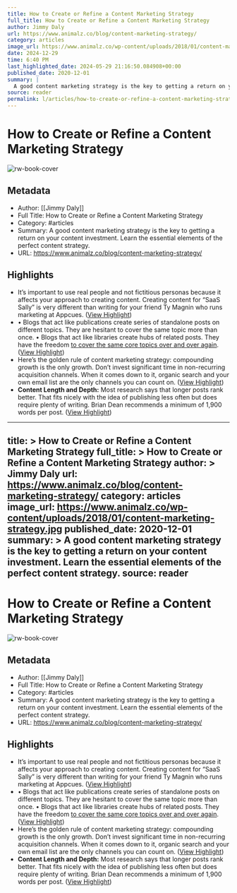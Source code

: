 ```yaml
---
title: How to Create or Refine a Content Marketing Strategy
full_title: How to Create or Refine a Content Marketing Strategy
author: Jimmy Daly
url: https://www.animalz.co/blog/content-marketing-strategy/
category: articles
image_url: https://www.animalz.co/wp-content/uploads/2018/01/content-marketing-strategy.jpg
date: 2024-12-29
time: 6:40 PM
last_highlighted_date: 2024-05-29 21:16:50.084908+00:00
published_date: 2020-12-01
summary: |
  A good content marketing strategy is the key to getting a return on your content investment. Learn the essential elements of the perfect content strategy.
source: reader
permalink: l/articles/how-to-create-or-refine-a-content-marketing-strategy
---
```

# How to Create or Refine a Content Marketing Strategy

![rw-book-cover](https://www.animalz.co/wp-content/uploads/2018/01/content-marketing-strategy.jpg)

## Metadata
- Author: [[Jimmy Daly]]
- Full Title: How to Create or Refine a Content Marketing Strategy
- Category: #articles
- Summary: A good content marketing strategy is the key to getting a return on your content investment. Learn the essential elements of the perfect content strategy.
- URL: https://www.animalz.co/blog/content-marketing-strategy/

## Highlights
- It’s important to use real people and not fictitious personas because it affects your approach to creating content. Creating content for “SaaS Sally” is very different than writing for your friend Ty Magnin who runs marketing at Appcues. ([View Highlight](https://read.readwise.io/read/01hz22hdqf5kjhqfr3pnv3w0tf))
- • Blogs that act like publications create series of standalone posts on different topics. They are hesitant to cover the same topic more than once.
  • Blogs that act like libraries create hubs of related posts. They have the freedom [to cover the same core topics over and over again](https://www.animalz.co/blog/content-marketing-power-laws/). ([View Highlight](https://read.readwise.io/read/01hz22k4vdypx6dgrbjqwze8av))
- Here’s the golden rule of content marketing strategy: compounding growth is the only growth. Don’t invest significant time in non-recurring acquisition channels. When it comes down to it, organic search and your own email list are the only channels you can count on. ([View Highlight](https://read.readwise.io/read/01hz22n5mw3wk03ynbjvtjded5))
- **Content Length and Depth:** Most research says that longer posts rank better. That fits nicely with the idea of publishing less often but does require plenty of writing. Brian Dean recommends a minimum of 1,900 words per post. ([View Highlight](https://read.readwise.io/read/01hz22pthnqzzf6y3j8jdn3n0a))


---
title: >
  How to Create or Refine a Content Marketing Strategy
full_title: >
  How to Create or Refine a Content Marketing Strategy
author: >
  Jimmy Daly
url: https://www.animalz.co/blog/content-marketing-strategy/
category: articles
image_url: https://www.animalz.co/wp-content/uploads/2018/01/content-marketing-strategy.jpg
published_date: 2020-12-01
summary: >
  A good content marketing strategy is the key to getting a return on your content investment. Learn the essential elements of the perfect content strategy.
source: reader
---
# How to Create or Refine a Content Marketing Strategy

![rw-book-cover](https://www.animalz.co/wp-content/uploads/2018/01/content-marketing-strategy.jpg)

## Metadata
- Author: [[Jimmy Daly]]
- Full Title: How to Create or Refine a Content Marketing Strategy
- Category: #articles
- Summary: A good content marketing strategy is the key to getting a return on your content investment. Learn the essential elements of the perfect content strategy.
- URL: https://www.animalz.co/blog/content-marketing-strategy/

## Highlights
- It’s important to use real people and not fictitious personas because it affects your approach to creating content. Creating content for “SaaS Sally” is very different than writing for your friend Ty Magnin who runs marketing at Appcues. ([View Highlight](https://read.readwise.io/read/01hz22hdqf5kjhqfr3pnv3w0tf))
- • Blogs that act like publications create series of standalone posts on different topics. They are hesitant to cover the same topic more than once.
  • Blogs that act like libraries create hubs of related posts. They have the freedom [to cover the same core topics over and over again](https://www.animalz.co/blog/content-marketing-power-laws/). ([View Highlight](https://read.readwise.io/read/01hz22k4vdypx6dgrbjqwze8av))
- Here’s the golden rule of content marketing strategy: compounding growth is the only growth. Don’t invest significant time in non-recurring acquisition channels. When it comes down to it, organic search and your own email list are the only channels you can count on. ([View Highlight](https://read.readwise.io/read/01hz22n5mw3wk03ynbjvtjded5))
- **Content Length and Depth:** Most research says that longer posts rank better. That fits nicely with the idea of publishing less often but does require plenty of writing. Brian Dean recommends a minimum of 1,900 words per post. ([View Highlight](https://read.readwise.io/read/01hz22pthnqzzf6y3j8jdn3n0a))


